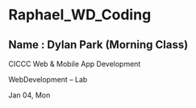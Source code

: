 # Raphael_WD_Coding

## Name : Dylan Park (Morning Class)

CICCC Web & Mobile App Development

WebDevelopment – Lab

Jan 04, Mon
